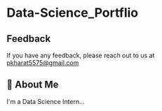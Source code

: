# Data-Science_Portflio

## Feedback

If you have any feedback, please reach out to us at pkharat5575@gmail.com

## 🚀 About Me

I'm a Data Science Intern...
